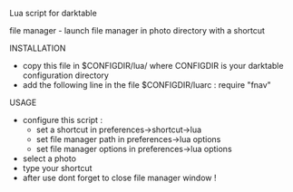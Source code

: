 Lua script for darktable

file manager - launch file manager in photo directory with a shortcut

INSTALLATION
* copy this file in $CONFIGDIR/lua/ where CONFIGDIR is your darktable configuration directory
* add the following line in the file $CONFIGDIR/luarc :
  require "fnav"

USAGE
* configure this script :
	* set a shortcut in preferences->shortcut->lua
	* set file manager path in preferences->lua options
	* set file manager options in preferences->lua options
* select a photo
* type your shortcut
* after use dont forget to close file manager window !
